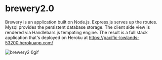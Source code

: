# brewery2.0
Brewery is an application built on Node.js.  Express.js serves up the routes.  Mysql provides the persistent database storage.  The client side view is rendered via Handlebars.js tempating engine.  The result is a full stack application that's deployed on Heroku at https://pacific-lowlands-53200.herokuapp.com/

![brewery2 0gif](https://user-images.githubusercontent.com/28810487/31580833-139b9f48-b129-11e7-92bf-a1158ec83bb2.gif)
